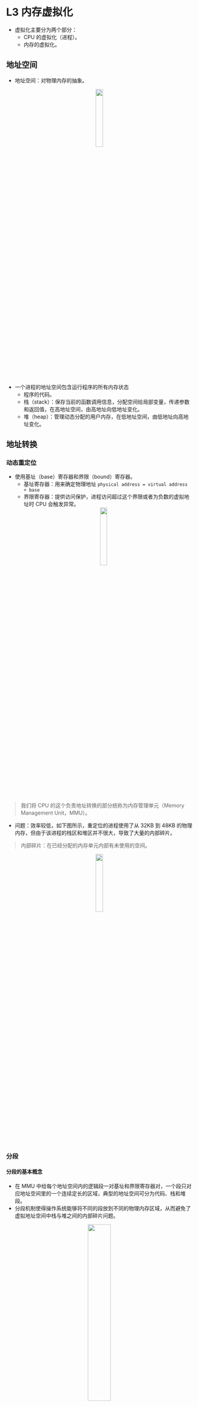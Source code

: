 # L3 内存虚拟化
* 虚拟化主要分为两个部分：
    * CPU 的虚拟化（进程）。
    * 内存的虚拟化。
## 地址空间
* 地址空间：对物理内存的抽象。

<center><img src=./picture/image1.png width=20% /></center>

* 一个进程的地址空间包含运行程序的所有内存状态
    * 程序的代码。
    * 栈（stack）：保存当前的函数调用信息，分配空间给局部变量，传递参数和返回值，在高地址空间，由高地址向低地址变化。
    * 堆（heap）：管理动态分配的用户内存，在低地址空间，由低地址向高地址变化。

## 地址转换

### 动态重定位
* 使用基址（base）寄存器和界限（bound）寄存器。
    * 基址寄存器：用来确定物理地址 `physical address = virtual address + base`
    * 界限寄存器：提供访问保护，进程访问超过这个界限或者为负数的虚拟地址时 CPU 会触发异常。
    <center><img src=./picture/image2.png width=20% /></center>

> 我们将 CPU 的这个负责地址转换的部分统称为内存管理单元（Memory Management Unit，MMU）。

* 问题：效率较低，如下图所示，重定位的进程使用了从 32KB 到 48KB 的物理内存，但由于该进程的栈区和堆区并不很大，导致了大量的内部碎片。
> 内部碎片：在已经分配的内存单元内部有未使用的空间。

<center><img src=./picture/image3.png width=20% /></center>

### 分段
#### 分段的基本概念
* 在 MMU 中给每个地址空间内的逻辑段一对基址和界限寄存器对，一个段只对应地址空间里的一个连续定长的区域，典型的地址空间可分为代码、栈和堆段。
* 分段机制使得操作系统能够将不同的段放到不同的物理内存区域，从而避免了虚拟地址空间中栈与堆之间的内部碎片问题。

<center><img src=./picture/image4.png width=35% /></center>
<center><img src=./picture/image5.png width=35% /></center>

* 上图是一个例子
    * 如表中所示，代码段放在物理地址 32KB，大小为 2KB；堆在 34KB，大小也为 2KB。
    * 假设要引用代码段中的虚拟地址 100，由于 100 比 2KB 小，在界限内。因此有 `物理地址 = 100 + 32KB = 32868`。
    * 假设要引入的堆中的虚拟地址为 4200，则堆的实际偏移量为 `4200 - 4096 = 104`，，由于 104 比 2KB 小。因此有 `物理地址 = 104 + 34KB = 34920`。
    * 如果是要访问栈的话，根据增长标记为（Grows Positive），物理地址应该是减，而不是加。
    * 如果试图访问非法的地址则会产生段错误（segmentation fault）。

* 在显式方式中，使用虚拟地址的开始几位标记不同的段，用后面的位标记段内偏移量。
<center><img src=./picture/image6.png width=30% /></center>

* 访问方式写成代码如下所示：
    ```c
    // 得到虚拟地址的高 2 bit
    Segment = (VirtualAddress & SEG_MASK) >> SEG_SHIFT
    // 得到段内偏移量
    Offset = VirtualAddress & OFFSET_MASK
    if (Offset >= Bounds[Segment])
        RaiseException(PROTECTION_FAULT)
    else
        PhysAddr = Base[Segment] + Offset
        Register = AccessMemory(PhysAddr)
    ```

* 问题：可能会导致外部碎片，如下图所示，当需要分配一个 20KB 的段时，当前 24KB 空闲的空间不连续，导致操作系统无法满足这个 20KB 的请求。
<center><img src=./picture/image7.png width=20% /></center>

#### 空闲空间管理
* 空闲空间管理一般采用**空闲链表**的方式，空闲链表包含一组元素，记录了堆中的哪些空间还没有分配。

* 分割与合并
    * 如下所示的 30 字节的堆，对应的空闲链表会有两个元素，分别描述起始地址为 0 以及起始地址为 20 的两块空闲区域。
    * **分割**：假如申请一个字节的内存，分配程序会执行分割，它找到一块可以满足请求的空闲空间并将其分割，第一块返回给用户，第二块留在空闲列表中（addr 为 21）。
    * **合并**：如果程序调用 `free(10)` 归还堆中的空间，则这块空闲空间会首先被加入到空闲列表中，之后空闲列表将相邻的空闲空间合并为一个较大的空闲块。
<center><img src=./picture/image.png width=40% /></center>

* 头块
    * `free(void *ptr)` 接口没有块大小的参数，因此它假定对于给定的指针，内存分配库可以确定要释放空间的大小，从而将它放回空闲链表。
    * 假设调用 `ptr = malloc(20)`，则一个最简单的头块中应包含所分配空间的大小以及一个 magic number 来提供完整性检查。
        ```c
        // 假设头块如下所示，为 8 字节，一个整数记录大小，一个整数记录 magic number
        typedef struct 
        {
            int size;
            int magic;
        } header_t;

        // 调用 free 时，库会通过简单的指针运算得到头块的位置
        void free(void *ptr) 
        {
            header_t *hptr = (void *) ptr - sizeof(header_t);
            ...
        }
        ```
    * 得到头块后可以用 magic number 进行校验，并通过 size 的大小计算要释放的空间大小。
    <center><img src=./picture/image-1.png width=40% /></center>

* 空闲链表操作详解
    * 初始化建表：假设需要管理一个 4KB 的内存块，空闲链表的初始化代码如下所示，`head` 指针指向这块区域的起始地址。
        ```c
        typedef struct __node_t 
        {
            int size;
            struct __node_t *next;
        } node_t;

        // mmap() 返回指向空闲空间的指针
        node_t *head = mmap(NULL, 4096, PROT_READ|PROT_WRITE,
                                        MAP_ANON|MAP_PRIVATE, -1, 0);
        // 减去 node_t 的大小
        head->size = 4096 - sizeof(node_t);
        head->next = NULL;
        ```

        <center><img src=./picture/image-2.png width=40% /></center>
    * 内存请求：假设有一个 100 字节的内存请求，库从原有的空闲块中分配了 108 字节（头块信息 8 字节 + 100字节），同时将列表的空闲节点缩小为 3980 字节。
    <center><img src=./picture/image-3.png width=40% /></center>
    * 内存释放：在下面的左图中已经有 3 个被分配的内存块，假如要调用 `free(16500)` ，其中地址计算公式如下 16KB + 108 + 8 = 16500，这块内存释放后将被插入到空闲列表的头位置，如下右图所示。
    <center><img src=./picture/image-4.png width=40% /></center>

### 分页
#### 分页的基本概念
> 分页不是将一个进程的地址空间分割成几个不同长度的逻辑段（即代码、堆、段），而是分割成固定大小的单元，每个单元称为一页，并将物理内存中的“页”称为页帧，每个页帧包含一个虚拟内存页。

<center><img src=./picture/image-5.png width=40% /></center>

* 在上面的例子中，需要将 64 字节的小地址空间放到 8 页的物理地址空间中，操作系统找到 4 个空闲页，将虚拟页 0 放到物理页 3，虚拟页 1 放到物理页 7，虚拟页 2 放到物理页 5，虚拟页 3 放到物理页 2。
* **页表**：在每个进程中的一个数据结构，为地址空间的每个虚拟页面保存地址转换，从而让我们知道每个页在物理内存中的位置。在上面的示例中页表中应该有如下所示的 4 个条目 `VP0->PF3, VP1->PF7, VP2->PF5, VP3->PF2`。
* **地址转换**：地址转换需要依靠虚拟页面号 (virtual page number, VPN) 和页内偏移量 (offset)。
    * 上面例子中的虚拟地址空间是 64 字节，因此虚拟地址总共需要 6 位，又因为页的大小为 16 字节，因此虚拟可以划分为如下所示的形式。
    * 假如要加载虚拟地址 21，21 转换为二进制是 010101，最高两位 01，查表可得 `VP1->PF7` ，页内偏移量不变，则最终的物理地址为 1110101。
<center><img src=./picture/image-6.png width=40% /></center>

* **页表项**：操作系统会通过虚拟页号 VPN 检索页表数组，在对应索引处查找页表项 PTE，最终找到期望的物理帧号 PFN，下图是 X86 的页表项。

<center><img src=./picture/image-7.png width=40% /></center>

* **代码执行**：
    ```c
    // 首先通过页表基址寄存器找到想要的 PTE 的位置
    VPN = (VirtualAddress & VPN_MASK) >> SHIFT
    PTEAddr = PTBR + (VPN * sizeof(PTE))

    // 得到 PTE 的地址后硬件就可以从内存中获取 PTE
    PTE = AccessMemory(PTEAddr)
    // 检查该页是否可以访问
    if (PTE.Valid == False)
        RaiseException(SEGMENTATION_FAULT)
    else if (CanAccess(PTE.ProtectBits) == False)
        RaiseException(PROTECTION_FAULT)
    else
        // 访问物理地址
        offset = VirtualAddress & OFFSET_MASK
        PhysAddr = (PTE.PFN << PFN_SHIFT) | offset
        Register = AccessMemory(PhysAddr)
    ```
* 问题：分页都需要执行一个额外的内存访问，以便首先从页表中获取地址转换，多次的内存访问会拖慢进程的执行进度。

#### 快速地址转换 TLB
> 本质就是地址转换缓存。对每次内存访问，硬件先检查 TLB，如果其中有需要的转换映射则直接完成转换，不用访问页表。
* TLB 表项：下面是 MIPS 的 TLB 项。

    * VPN 以及 PFN 完成地址转换。
    * G：表示这个页是不是所有进程全局共享的。
    * ASID：用来区分进程空间（防止上下文切换后的对同一个物理内存的访问出现问题）。
    * D：dirty 位，用来表示该页是否被写入新数据。
    * V: valid 有效位，告诉硬件该项的地址映射是否有效。
    <center><img src=./picture/image-8.png width=40% /></center>
* **基本算法**
    ```c
    // 首先从虚拟地址中提取页号 VPN
    VPN = (VirtualAddress & VPN_MASK) >> SHIFT
    // 然后检查 TLB 是否有该 VPN 的转换映射
    (Success, TlbEntry) = TLB_Lookup(VPN)
    if (Success == True) // TLB 命中
        // 直接从 TLB 中取出页帧号 PFN 并由此得到物理地址
        if (CanAccess(TlbEntry.ProtectBits) == True)
            Offset = VirtualAddress & OFFSET_MASK
            PhysAddr = (TlbEntry.PFN << SHIFT) | Offset
            Register = AccessMemory(PhysAddr)
        else
            RaiseException(PROTECTION_FAULT)
    else // TLB 未命中
        // 访存得到 PTE 用来更新 TLB
        PTEAddr = PTBR + (VPN * sizeof(PTE))
        PTE = AccessMemory(PTEAddr)
        if (PTE.Valid == False)
            RaiseException(SEGMENTATION_FAULT)
        else if (CanAccess(PTE.ProtectBits) == False)
            RaiseException(PROTECTION_FAULT)
        else
            TLB_Insert(VPN, PTE.PFN, PTE.ProtectBits)
            RetryInstruction()
    ```
* 一个例子：
    * 假设一个由 10 个 4 字节整数组成的数组 a[10]，起始虚拟地址为 100。
    * 假设有一个 8 位的地址空间，页大小为 16B，由此可以将虚拟地址划分为 4 位的 VPN（有 16 个虚拟内存页）和 4 位的 offset（每个页中 16 个字节）。
    * 考虑下面循环中对 a[i] 的内存访问，a[0] 未命中，调入 TLB，之后 a[1] 以及 a[2] 都命中；a[3] 未命中，调入 TLB，之后 a[4]、a[5] 以及 a[6] 都命中；a[7] 未命中，调入 TLB，之后 a[8] 以及 a[9] 都命中。
        ```c
        int i, sum = 0;
        for (i = 0; i < 10; i++) 
        {
            sum += a[i];
        }
        ```
<center><img src=./picture/image-9.png width=30% /></center>

#### 多级页表
<center><img src=./picture/image-10.png width=45% /></center>

* 左图是经典的线性页表，右图是一个多级页表。多级页表由多个页目录项（Page Directory Entries，PDE）组成，PDE 中至少有 valid 位以及页帧号 PFN。当 valid 位有效时，说明该项指向的页表中至少有一页是有效的。
* 多级页表是有成本的，在 TLB 未命中时，需要从内存中加载两次，才能从页表中获取正确的地址转换信息（一次用于页目录，另一次用于 PTE 本身），而线性页表只需要一次加载。

* 地址转换过程：
<center><img src=./picture/image-11.png width=40% /></center>

```c
// 首先从虚拟地址中提取页号 VPN
VPN = (VirtualAddress & VPN_MASK) >> SHIFT
// 然后检查 TLB 是否有该 VPN 的转换映射
(Success, TlbEntry) = TLB_Lookup(VPN)
if (Success == True) // TLB 命中
    if (CanAccess(TlbEntry.ProtectBits) == True)
        Offset = VirtualAddress & OFFSET_MASK
        PhysAddr = (TlbEntry.PFN << SHIFT) | Offset
        Register = AccessMemory(PhysAddr)
    else
        RaiseException(PROTECTION_FAULT)
else // TLB 未命中
    // 找到页表目录 PDE
    PDIndex = (VPN & PD_MASK) >> PD_SHIFT
    PDEAddr = PDBR + (PDIndex * sizeof(PDE))
    PDE = AccessMemory(PDEAddr)
    if (PDE.Valid == False)
        RaiseException(SEGMENTATION_FAULT)
    else
        // 从页表目录中找到 PTE
        PTIndex = (VPN & PT_MASK) >> PT_SHIFT
        PTEAddr = (PDE.PFN<<SHIFT) + (PTIndex*sizeof(PTE))
        PTE = AccessMemory(PTEAddr)
        if (PTE.Valid == False)
            RaiseException(SEGMENTATION_FAULT)
        else if (CanAccess(PTE.ProtectBits) == False)
            RaiseException(PROTECTION_FAULT)
        else
            TLB_Insert(VPN, PTE.PFN, PTE.ProtectBits)
            RetryInstruction()
```